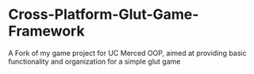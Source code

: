 Cross-Platform-Glut-Game-Framework
==================================

A Fork of my game project for UC Merced OOP, aimed at providing basic functionality and organization for a simple glut game
